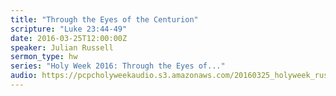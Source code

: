 ```yaml
---
title: "Through the Eyes of the Centurion"
scripture: "Luke 23:44-49"
date: 2016-03-25T12:00:00Z
speaker: Julian Russell
sermon_type: hw
series: "Holy Week 2016: Through the Eyes of..."
audio: https://pcpcholyweekaudio.s3.amazonaws.com/20160325_holyweek_russell-56f58d0da2be2.mp3 
---
```



